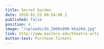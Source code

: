 ```yaml
---
title: Secret Garden
date: 2018-01-25 00:54:00 Z
published: false
position: 4
image: "/uploads/SG_2000x800-bba26d.jpg"
link: http://www.masters.edu/theatre-arts
button-text: Purchase Tickets
---
```


